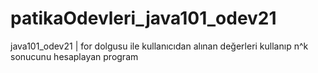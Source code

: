 # patikaOdevleri_java101_odev21
java101_odev21 | for dolgusu ile kullanıcıdan alınan değerleri kullanıp n^k sonucunu hesaplayan program
